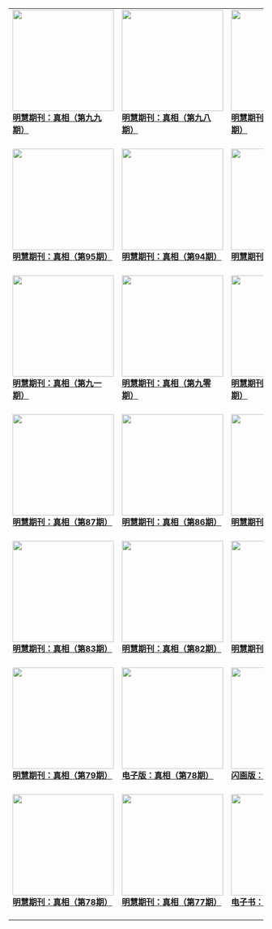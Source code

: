 |||||
|---|---|---|---|
|[<img width="200px" src="http://qikan.minghui.org/mhqkpage/qikanimage/2020/03/26/zx99-read-cover.png" ><br/><b> 明慧期刊：真相（第九九期）</b><br/><br/>](../pages/zhenxiang/196953.md)|[<img width="200px" src="http://qikan.minghui.org/mhqkpage/qikanimage/2020/01/29/zx98-0204-read-cover.png" ><br/><b> 明慧期刊：真相（第九八期）</b><br/><br/>](../pages/zhenxiang/196191.md)|[<img width="200px" src="http://qikan.minghui.org/mhqkpage/qikanimage/2019/11/21/zx97-read-cover.png" ><br/><b> 明慧期刊：真相（第九七期）</b><br/><br/>](../pages/zhenxiang/195313.md)|[<img width="200px" src="http://qikan.minghui.org/mhqkpage/qikanimage/2019/08/04/zx96-read-0803-cover.png" ><br/><b> 明慧期刊：真相（第九六期）</b><br/><br/>](../pages/zhenxiang/193881.md)|
|[<img width="200px" src="http://qikan.minghui.org/mhqkpage/qikanimage/2019/07/05/zx95-dl-read-cover.png" ><br/><b> 明慧期刊：真相（第95期）</b><br/><br/>](../pages/zhenxiang/193416.md)|[<img width="200px" src="http://qikan.minghui.org/mhqkpage/qikanimage/2019/05/11/zx94-dl-read-cover.png" ><br/><b> 明慧期刊：真相（第94期）</b><br/><br/>](../pages/zhenxiang/192752.md)|[<img width="200px" src="http://qikan.minghui.org/mhqkpage/qikanimage/2019/04/10/zx93-dl-read-cover.png" ><br/><b> 明慧期刊：真相（第93期）</b><br/><br/>](../pages/zhenxiang/192358.md)|[<img width="200px" src="http://qikan.minghui.org/mhqkpage/qikanimage/2019/01/07/zx92-dl-read-cover.png" ><br/><b> 明慧期刊：真相（第92期）</b><br/><br/>](../pages/zhenxiang/191297.md)|
|[<img width="200px" src="http://qikan.minghui.org/mhqkpage/qikanimage/2018/11/08/zx91-dl-read-cover.png" ><br/><b> 明慧期刊：真相（第九一期）</b><br/><br/>](../pages/zhenxiang/190523.md)|[<img width="200px" src="http://qikan.minghui.org/mhqkpage/qikanimage/2018/08/02/zx90-dl-read-cover.png" ><br/><b> 明慧期刊：真相（第九零期）</b><br/><br/>](../pages/zhenxiang/189202.md)|[<img width="200px" src="http://qikan.minghui.org/mhqkpage/qikanimage/2018/06/28/zx89-dl-read-cover.png" ><br/><b> 明慧期刊：真相（第八九期）</b><br/><br/>](../pages/zhenxiang/188753.md)|[<img width="200px" src="http://qikan.minghui.org/mhqkpage/qikanimage/2018/05/03/zx88-read-cover.png" ><br/><b> 明慧期刊：真相（第88期）</b><br/><br/>](../pages/zhenxiang/188020.md)|
|[<img width="200px" src="http://qikan.minghui.org/mhqkpage/qikanimage/2018/02/09/zx87-read-dl-cover.png" ><br/><b> 明慧期刊：真相（第87期）</b><br/><br/>](../pages/zhenxiang/186995.md)|[<img width="200px" src="http://qikan.minghui.org/mhqkpage/qikanimage/2017/12/01/zx86-read-cover.png" ><br/><b> 明慧期刊：真相（第86期）</b><br/><br/>](../pages/zhenxiang/185963.md)|[<img width="200px" src="http://qikan.minghui.org/mhqkpage/qikanimage/2017/08/30/zx85-read-cover.png" ><br/><b> 明慧期刊：真相（第85期）</b><br/><br/>](../pages/zhenxiang/184567.md)|[<img width="200px" src="http://qikan.minghui.org/mhqkpage/qikanimage/2017/05/25/zx84-dl-read-cover.png" ><br/><b> 明慧期刊：真相（第84期）</b><br/><br/>](../pages/zhenxiang/182966.md)|
|[<img width="200px" src="http://qikan.minghui.org/mhqkpage/qikanimage/2017/01/05/zx83-read-cover.png" ><br/><b> 明慧期刊：真相（第83期）</b><br/><br/>](../pages/zhenxiang/180818.md)|[<img width="200px" src="http://qikan.minghui.org/mhqkpage/qikanimage/2016/10/05/zx82-read-dl-cover.png" ><br/><b> 明慧期刊：真相（第82期）</b><br/><br/>](../pages/zhenxiang/179374.md)|[<img width="200px" src="http://qikan.minghui.org/mhqkpage/qikanimage/2016/08/27/zx81-read-cover.png" ><br/><b> 明慧期刊：真相（第81期）</b><br/><br/>](../pages/zhenxiang/178727.md)|[<img width="200px" src="http://qikan.minghui.org/mhqkpage/qikanimage/2016/05/31/zx80-read-dl-cover.png" ><br/><b> 明慧期刊：真相（第80期）</b><br/><br/>](../pages/zhenxiang/177329.md)|
|[<img width="200px" src="http://qikan.minghui.org/mhqkpage/qikanimage/2016/03/29/zx79-dl-read-cover.png" ><br/><b> 明慧期刊：真相（第79期）</b><br/><br/>](../pages/zhenxiang/176380.md)|[<img width="200px" src="http://qikan.minghui.org/mhqkpage/qikanimage/2016/02/17/zx_78_pdf-cover.png" ><br/><b> 电子版：真相（第78期）</b><br/><br/>](../pages/zhenxiang/175712.md)|[<img width="200px" src="http://qikan.minghui.org/mhqkpage/qikanimage/2016/02/17/zx78-dl-read-cover.png" ><br/><b> 闪画版：真相（第78期）</b><br/><br/>](../pages/zhenxiang/175717.md)|[<img width="200px" src="http://qikan.minghui.org/mhqkpage/qikanimage/2016/02/04/zx77-read-cover.png" ><br/><b> 电子版：真相（第77期）</b><br/><br/>](../pages/zhenxiang/175544.md)|
|[<img width="200px" src="http://qikan.minghui.org/mhqkpage/qikanimage/2016/02/05/zx78-dl-read-cover.png" ><br/><b> 明慧期刊：真相（第78期）</b><br/><br/>](../pages/zhenxiang/175543.md)|[<img width="200px" src="http://qikan.minghui.org/mhqkpage/qikanimage/2015/12/29/zx77-read-cover.png" ><br/><b> 明慧期刊：真相（第77期）</b><br/><br/>](../pages/zhenxiang/174983.md)|[<img width="200px" src="http://qikan.minghui.org/mhqkpage/qikanimage/2015/11/19/zx76-dl-read-cover.png" ><br/><b> 电子书：《真相》（第76期）</b><br/><br/>](../pages/zhenxiang/174337.md)|[<img width="200px" src="http://qikan.minghui.org/mhqkpage/qikanimage/2015/10/10/zx76-dl-read-cover.png" ><br/><b> 明慧期刊：真相（第76期）</b><br/><br/>](../pages/zhenxiang/173627.md)|
